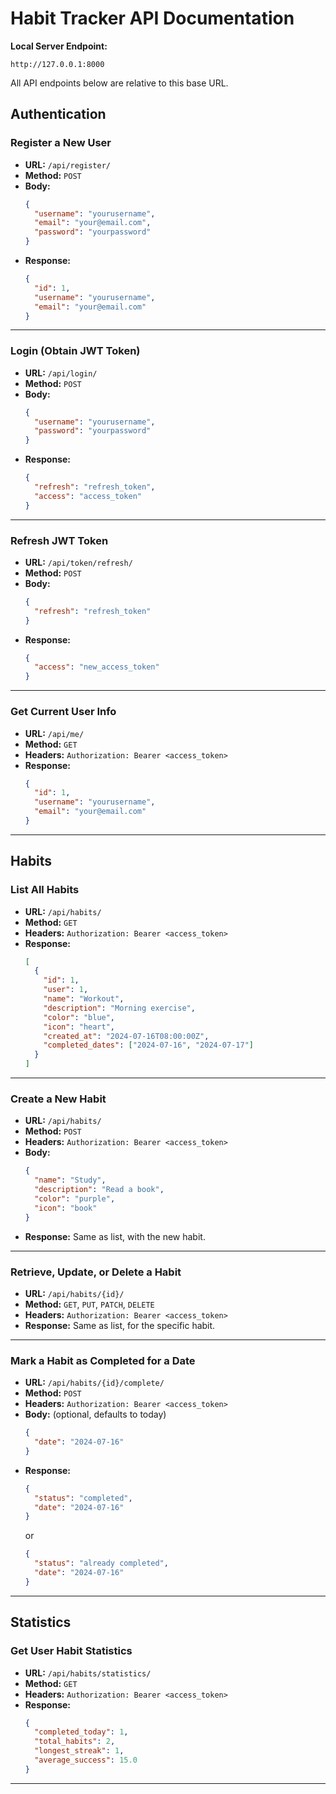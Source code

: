# Habit Tracker API Documentation

**Local Server Endpoint:**
```
http://127.0.0.1:8000
```

All API endpoints below are relative to this base URL.

## Authentication

### Register a New User
- **URL:** `/api/register/`
- **Method:** `POST`
- **Body:**
  ```json
  {
    "username": "yourusername",
    "email": "your@email.com",
    "password": "yourpassword"
  }
  ```
- **Response:**
  ```json
  {
    "id": 1,
    "username": "yourusername",
    "email": "your@email.com"
  }
  ```

---

### Login (Obtain JWT Token)
- **URL:** `/api/login/`
- **Method:** `POST`
- **Body:**
  ```json
  {
    "username": "yourusername",
    "password": "yourpassword"
  }
  ```
- **Response:**
  ```json
  {
    "refresh": "refresh_token",
    "access": "access_token"
  }
  ```

---

### Refresh JWT Token
- **URL:** `/api/token/refresh/`
- **Method:** `POST`
- **Body:**
  ```json
  {
    "refresh": "refresh_token"
  }
  ```
- **Response:**
  ```json
  {
    "access": "new_access_token"
  }
  ```

---

### Get Current User Info
- **URL:** `/api/me/`
- **Method:** `GET`
- **Headers:** `Authorization: Bearer <access_token>`
- **Response:**
  ```json
  {
    "id": 1,
    "username": "yourusername",
    "email": "your@email.com"
  }
  ```

---

## Habits

### List All Habits
- **URL:** `/api/habits/`
- **Method:** `GET`
- **Headers:** `Authorization: Bearer <access_token>`
- **Response:**
  ```json
  [
    {
      "id": 1,
      "user": 1,
      "name": "Workout",
      "description": "Morning exercise",
      "color": "blue",
      "icon": "heart",
      "created_at": "2024-07-16T08:00:00Z",
      "completed_dates": ["2024-07-16", "2024-07-17"]
    }
  ]
  ```

---

### Create a New Habit
- **URL:** `/api/habits/`
- **Method:** `POST`
- **Headers:** `Authorization: Bearer <access_token>`
- **Body:**
  ```json
  {
    "name": "Study",
    "description": "Read a book",
    "color": "purple",
    "icon": "book"
  }
  ```
- **Response:** Same as list, with the new habit.

---

### Retrieve, Update, or Delete a Habit
- **URL:** `/api/habits/{id}/`
- **Method:** `GET`, `PUT`, `PATCH`, `DELETE`
- **Headers:** `Authorization: Bearer <access_token>`
- **Response:** Same as list, for the specific habit.

---

### Mark a Habit as Completed for a Date
- **URL:** `/api/habits/{id}/complete/`
- **Method:** `POST`
- **Headers:** `Authorization: Bearer <access_token>`
- **Body:** (optional, defaults to today)
  ```json
  {
    "date": "2024-07-16"
  }
  ```
- **Response:**
  ```json
  {
    "status": "completed",
    "date": "2024-07-16"
  }
  ```
  or
  ```json
  {
    "status": "already completed",
    "date": "2024-07-16"
  }
  ```

---

## Statistics

### Get User Habit Statistics
- **URL:** `/api/habits/statistics/`
- **Method:** `GET`
- **Headers:** `Authorization: Bearer <access_token>`
- **Response:**
  ```json
  {
    "completed_today": 1,
    "total_habits": 2,
    "longest_streak": 1,
    "average_success": 15.0
  }
  ```

--- 